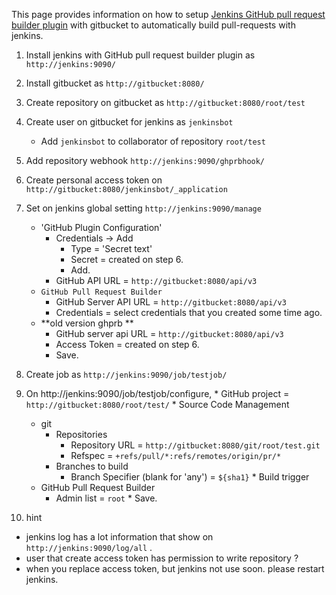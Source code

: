 This page provides information on how to setup [Jenkins GitHub pull request builder plugin](https://wiki.jenkins-ci.org/display/JENKINS/GitHub+pull+request+builder+plugin) with gitbucket to automatically build pull-requests with jenkins.

  1. Install jenkins with GitHub pull request builder plugin as `http://jenkins:9090/`
  2. Install gitbucket as `http://gitbucket:8080/`
  3. Create repository on gitbucket as `http://gitbucket:8080/root/test`
  4. Create user on gitbucket for jenkins as `jenkinsbot`
      * Add `jenkinsbot` to collaborator of repository `root/test`
  5. Add repository webhook `http://jenkins:9090/ghprbhook/`
  6. Create personal access token on `http://gitbucket:8080/jenkinsbot/_application`
  7. Set on jenkins global setting `http://jenkins:9090/manage`
      * 'GitHub Plugin Configuration'
        * Credentials -> Add
          * Type = 'Secret text'
          * Secret = created on step 6.
          * Add.
        * GitHub API URL = `http://gitbucket:8080/api/v3`
      * `GitHub Pull Request Builder`
        * GitHub Server API URL = `http://gitbucket:8080/api/v3`
        * Credentials = select credentials that you created some time ago.
      * **old version ghprb **
        * GitHub server api URL = `http://gitbucket:8080/api/v3`
        * Access Token = created on step 6.
        * Save.
  8. Create job as `http://jenkins:9090/job/testjob/`
  9. On http://jenkins:9090/job/testjob/configure,
    * GitHub project = `http://gitbucket:8080/root/test/`
    * Source Code Management
      * git
        * Repositories
          * Repository URL = `http://gitbucket:8080/git/root/test.git`
          * Refspec = `+refs/pull/*:refs/remotes/origin/pr/*`
        * Branches to build
          * Branch Specifier (blank for 'any') = `${sha1}`
    * Build trigger
      * GitHub Pull Request Builder
        * Admin list = `root`
    * Save.

  10. hint
   * jenkins log has a lot information that show on `http://jenkins:9090/log/all` .
   * user that create access token has permission to write repository ?
   * when you replace access token, but jenkins not use soon. please restart jenkins.
